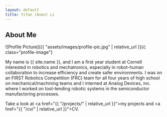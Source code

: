 ```yaml
---
layout: default
title: Yifan (Aven) Li
---
```


## About Me


![Profile Picture]({{ "assets/images/profile-pic.jpg" | relative_url }}){: class="profile-image"}

 
My name is {{ site.name }}, and I am a first year student at Cornell interested in robotics and mechatronics, especially in robot-human collaboration to increase efficiency and create safer environments. I was on an FIRST Robotics Competition (FRC) team for all four years of high school on mechanical/machining teams and I interned at Analog Devices, inc. where I worked on tool-tending robotic systems in the semiconductor manufactoring processes. 

Take a look at <a href="{{ "/projects/" | relative_url }}">my projects</a> and <a href="{{ "/cv/" | relative_url }}">CV</a>.

